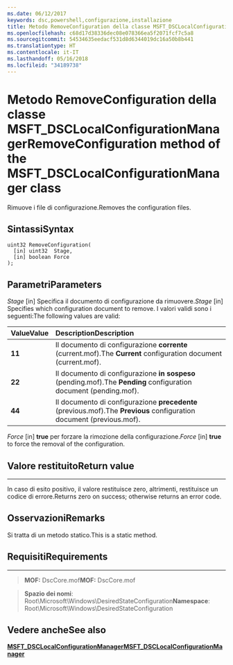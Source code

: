 ```yaml
---
ms.date: 06/12/2017
keywords: dsc,powershell,configurazione,installazione
title: Metodo RemoveConfiguration della classe MSFT_DSCLocalConfigurationManager
ms.openlocfilehash: c68d17d38336dec08e078366ea5f2071fcf7c5a8
ms.sourcegitcommit: 54534635eedacf531d8d6344019dc16a50b8b441
ms.translationtype: HT
ms.contentlocale: it-IT
ms.lasthandoff: 05/16/2018
ms.locfileid: "34189738"
---
```

# <a name="removeconfiguration-method-of-the-msftdsclocalconfigurationmanager-class"></a><span data-ttu-id="5ff27-103">Metodo RemoveConfiguration della classe MSFT_DSCLocalConfigurationManager</span><span class="sxs-lookup"><span data-stu-id="5ff27-103">RemoveConfiguration method of the MSFT_DSCLocalConfigurationManager class</span></span>

<span data-ttu-id="5ff27-104">Rimuove i file di configurazione.</span><span class="sxs-lookup"><span data-stu-id="5ff27-104">Removes the configuration files.</span></span>

<a name="syntax"></a><span data-ttu-id="5ff27-105">Sintassi</span><span class="sxs-lookup"><span data-stu-id="5ff27-105">Syntax</span></span>
------

```mof
uint32 RemoveConfiguration(
  [in] uint32  Stage,
  [in] boolean Force
);
```

<a name="parameters"></a><span data-ttu-id="5ff27-106">Parametri</span><span class="sxs-lookup"><span data-stu-id="5ff27-106">Parameters</span></span>
----------

<span data-ttu-id="5ff27-107">*Stage* \[in\] Specifica il documento di configurazione da rimuovere.</span><span class="sxs-lookup"><span data-stu-id="5ff27-107">*Stage* \[in\] Specifies which configuration document to remove.</span></span> <span data-ttu-id="5ff27-108">I valori validi sono i seguenti:</span><span class="sxs-lookup"><span data-stu-id="5ff27-108">The following values are valid:</span></span>

|<span data-ttu-id="5ff27-109">Value</span><span class="sxs-lookup"><span data-stu-id="5ff27-109">Value</span></span> |<span data-ttu-id="5ff27-110">Description</span><span class="sxs-lookup"><span data-stu-id="5ff27-110">Description</span></span> |
|:--- |:---|
|<span data-ttu-id="5ff27-111">**1**</span><span class="sxs-lookup"><span data-stu-id="5ff27-111">**1**</span></span> | <span data-ttu-id="5ff27-112">Il documento di configurazione **corrente** (current.mof).</span><span class="sxs-lookup"><span data-stu-id="5ff27-112">The **Current** configuration document (current.mof).</span></span> |
|<span data-ttu-id="5ff27-113">**2**</span><span class="sxs-lookup"><span data-stu-id="5ff27-113">**2**</span></span> | <span data-ttu-id="5ff27-114">Il documento di configurazione **in sospeso** (pending.mof).</span><span class="sxs-lookup"><span data-stu-id="5ff27-114">The **Pending** configuration document (pending.mof).</span></span>  |
|<span data-ttu-id="5ff27-115">**4**</span><span class="sxs-lookup"><span data-stu-id="5ff27-115">**4**</span></span> | <span data-ttu-id="5ff27-116">Il documento di configurazione **precedente** (previous.mof).</span><span class="sxs-lookup"><span data-stu-id="5ff27-116">The **Previous** configuration document (previous.mof).</span></span> |

<span data-ttu-id="5ff27-117">*Force* \[in\] **true** per forzare la rimozione della configurazione.</span><span class="sxs-lookup"><span data-stu-id="5ff27-117">*Force* \[in\] **true** to force the removal of the configuration.</span></span>

## <a name="return-value"></a><span data-ttu-id="5ff27-118">Valore restituito</span><span class="sxs-lookup"><span data-stu-id="5ff27-118">Return value</span></span>
------------

<span data-ttu-id="5ff27-119">In caso di esito positivo, il valore restituisce zero, altrimenti, restituisce un codice di errore.</span><span class="sxs-lookup"><span data-stu-id="5ff27-119">Returns zero on success; otherwise returns an error code.</span></span>

## <a name="remarks"></a><span data-ttu-id="5ff27-120">Osservazioni</span><span class="sxs-lookup"><span data-stu-id="5ff27-120">Remarks</span></span>

<span data-ttu-id="5ff27-121">Si tratta di un metodo statico.</span><span class="sxs-lookup"><span data-stu-id="5ff27-121">This is a static method.</span></span>

## <a name="requirements"></a><span data-ttu-id="5ff27-122">Requisiti</span><span class="sxs-lookup"><span data-stu-id="5ff27-122">Requirements</span></span>
------------
><span data-ttu-id="5ff27-123">**MOF:** DscCore.mof</span><span class="sxs-lookup"><span data-stu-id="5ff27-123">**MOF:** DscCore.mof</span></span>

><span data-ttu-id="5ff27-124">**Spazio dei nomi**: Root\Microsoft\Windows\DesiredStateConfiguration</span><span class="sxs-lookup"><span data-stu-id="5ff27-124">**Namespace**: Root\Microsoft\Windows\DesiredStateConfiguration</span></span>


## <a name="see-also"></a><span data-ttu-id="5ff27-125">Vedere anche</span><span class="sxs-lookup"><span data-stu-id="5ff27-125">See also</span></span>


[<span data-ttu-id="5ff27-126">**MSFT_DSCLocalConfigurationManager**</span><span class="sxs-lookup"><span data-stu-id="5ff27-126">**MSFT_DSCLocalConfigurationManager**</span></span>](msft-dsclocalconfigurationmanager.md)